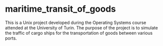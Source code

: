 # maritime_transit_of_goods
This is a Unix project developed during the Operating Systems course attended at the University of Turin. The purpose of the project is to simulate the traffic of cargo ships for the transportation of goods between various ports.
